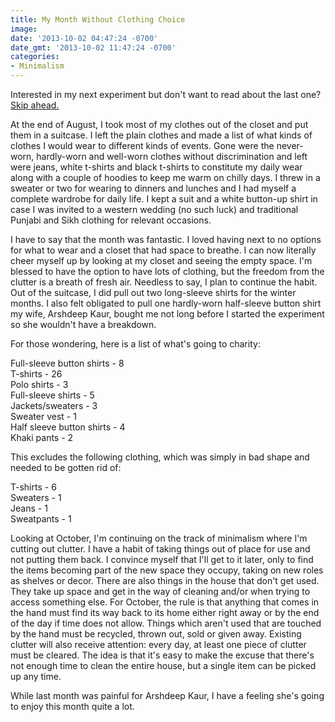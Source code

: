 ```yaml
---
title: My Month Without Clothing Choice
image: 
date: '2013-10-02 04:47:24 -0700'
date_gmt: '2013-10-02 11:47:24 -0700'
categories:
- Minimalism
---
```

Interested in my next experiment but don't want to read about the last one? <a href="#octoberexperiment">Skip ahead.</a>

At the end of August, I took most of my clothes out of the closet and put them in a suitcase. I left the plain clothes and made a list of what kinds of clothes I would wear to different kinds of events. Gone were the never-worn, hardly-worn and well-worn clothes without discrimination and left were jeans, white t-shirts and black t-shirts to constitute my daily wear along with a couple of hoodies to keep me warm on chilly days. I threw in a sweater or two for wearing to dinners and lunches and I had myself a complete wardrobe for daily life. I kept a suit and a white button-up shirt in case I was invited to a western wedding (no such luck) and traditional Punjabi and Sikh clothing for relevant occasions.

I have to say that the month was fantastic. I loved having next to no options for what to wear and a closet that had space to breathe. I can now literally cheer myself up by looking at my closet and seeing the empty space. I'm blessed to have the option to have lots of clothing, but the freedom from the clutter is a breath of fresh air. Needless to say, I plan to continue the habit. Out of the suitcase, I did pull out two long-sleeve shirts for the winter months. I also felt obligated to pull one hardly-worn half-sleeve button shirt my wife, Arshdeep Kaur, bought me not long before I started the experiment so she wouldn't have a breakdown.

For those wondering, here is a list of what's going to charity:

Full-sleeve button shirts - 8  
T-shirts - 26  
Polo shirts - 3  
Full-sleeve shirts - 5  
Jackets/sweaters - 3  
Sweater vest - 1  
Half sleeve button shirts - 4  
Khaki pants - 2

This excludes the following clothing, which was simply in bad shape and needed to be gotten rid of:

T-shirts - 6  
Sweaters - 1  
Jeans - 1  
Sweatpants - 1

<a name="octoberexperiment"></a>Looking at October, I'm continuing on the track of minimalism where I'm cutting out clutter. I have a habit of taking things out of place for use and not putting them back. I convince myself that I'll get to it later, only to find the items becoming part of the new space they occupy, taking on new roles as shelves or decor. There are also things in the house that don't get used. They take up space and get in the way of cleaning and/or when trying to access something else. For October, the rule is that anything that comes in the hand must find its way back to its home either right away or by the end of the day if time does not allow. Things which aren't used that are touched by the hand must be recycled, thrown out, sold or given away. Existing clutter will also receive attention: every day, at least one piece of clutter must be cleared. The idea is that it's easy to make the excuse that there's not enough time to clean the entire house, but a single item can be picked up any time.

While last month was painful for Arshdeep Kaur, I have a feeling she's going to enjoy this month quite a lot.
